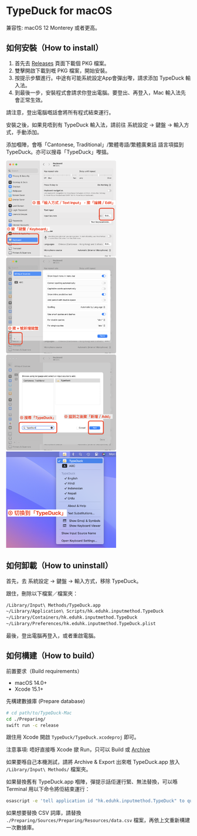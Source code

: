 # TypeDuck for macOS
兼容性: macOS 12 Monterey 或者更高。

## 如何安裝（How to install）
1. 首先去 [Releases](https://github.com/TypeDuck-HK/TypeDuck-Mac/releases) 頁面下載個 PKG 檔案。
2. 雙擊開啟下載到嘅 PKG 檔案，開始安裝。
3. 按提示步驟進行。中途有可能系統設定App會彈出嚟，請求添加 TypeDuck 輸入法。
4. 到最後一步，安裝程式會請求你登出電腦。要登出、再登入，Mac 輸入法先會正常生效。

請注意，登出電腦嘅話會將所有程式結束運行。

安裝之後，如果見唔到有 TypeDuck 輸入法，請前往 系統設定 → 鍵盤 → 輸入方式，手動添加。

添加嗰陣，會喺「Cantonese, Traditional」/繁體粵語/繁體廣東話 語言項揾到TypeDuck。亦可以搜尋「TypeDuck」嚟搵。


<img width="300" alt="Screenshot 1" src="images/screenshot-step-1-and-2.png"/>
<img width="300" alt="Screenshot 2" src="images/screenshot-step-3.png"/>
<img width="300" alt="Screenshot 3" src="images/screenshot-step-4-and-5.png"/>
<img width="300" alt="Screenshot 4" src="images/screenshot-step-6.png"/>


## 如何卸載（How to uninstall）
首先，去 系統設定 → 鍵盤 → 輸入方式，移除 TypeDuck。

跟住，刪除以下檔案／檔案夾：
~~~bash
/Library/Input\ Methods/TypeDuck.app
~/Library/Application\ Scripts/hk.eduhk.inputmethod.TypeDuck
~/Library/Containers/hk.eduhk.inputmethod.TypeDuck
~/Library/Preferences/hk.eduhk.inputmethod.TypeDuck.plist
~~~

最後，登出電腦再登入，或者重啟電腦。


## 如何構建（How to build）
前置要求（Build requirements）
- macOS 14.0+
- Xcode 15.1+

先構建數據庫 (Prepare database)
~~~bash
# cd path/to/TypeDuck-Mac
cd ./Preparing/
swift run -c release
~~~
跟住用 Xcode 開啟 `TypeDuck/TypeDuck.xcodeproj` 即可。

注意事項: 唔好直接喺 Xcode 撳 Run，只可以 Build 或 [Archive](https://developer.apple.com/documentation/xcode/distributing-your-app-for-beta-testing-and-releases#Create-an-archive-of-your-app)


如果要喺自己本機測試，請將 Archive & Export 出來嘅 TypeDuck.app 放入 `/Library/Input\ Methods/` 檔案夾。

如果替換舊有 TypeDuck.app 嗰陣，彈提示話佢運行緊、無法替換，可以喺 Terminal 用以下命令將佢結束運行：
~~~bash
osascript -e 'tell application id "hk.eduhk.inputmethod.TypeDuck" to quit'
~~~


如果想要替換 CSV 詞庫，請替換 `./Preparing/Sources/Preparing/Resources/data.csv` 檔案，再依上文重新構建一次數據庫。
